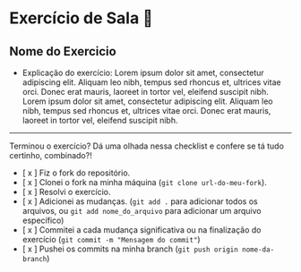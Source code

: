 # Exercício de Sala 🏫  

## Nome do Exercicio

- Explicação do exercício: Lorem ipsum dolor sit amet, consectetur adipiscing elit. Aliquam leo nibh, tempus sed rhoncus et, ultrices vitae orci.
Donec erat mauris, laoreet in tortor vel, eleifend suscipit nibh. Lorem ipsum dolor sit amet, consectetur adipiscing elit.
Aliquam leo nibh, tempus sed rhoncus et, ultrices vitae orci. Donec erat mauris, laoreet in tortor vel, eleifend suscipit nibh. 
---

Terminou o exercício? Dá uma olhada nessa checklist e confere se tá tudo certinho, combinado?!

- [ x ] Fiz o fork do repositório.
- [ x ] Clonei o fork na minha máquina (`git clone url-do-meu-fork`).
- [ x ] Resolvi o exercício.
- [ x ] Adicionei as mudanças. (`git add .` para adicionar todos os arquivos, ou `git add nome_do_arquivo` para adicionar um arquivo específico)
- [ x ] Commitei a cada mudança significativa ou na finalização do exercício (`git commit -m "Mensagem do commit"`)
- [ x ] Pushei os commits na minha branch (`git push origin nome-da-branch`)
